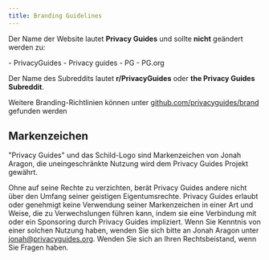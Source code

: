 ```yaml
---
title: Branding Guidelines
---
```


Der Name der Website lautet **Privacy Guides** und sollte **nicht** geändert werden zu:

<div class="pg-red" markdown>
- PrivacyGuides
- Privacy guides
- PG
- PG.org
</div>

Der Name des Subreddits lautet **r/PrivacyGuides** oder **the Privacy Guides Subreddit**.

Weitere Branding-Richtlinien können unter [github.com/privacyguides/brand](https://github.com/privacyguides/brand) gefunden werden

## Markenzeichen

"Privacy Guides" und das Schild-Logo sind Markenzeichen von Jonah Aragon, die uneingeschränkte Nutzung wird dem Privacy Guides Projekt gewährt.

Ohne auf seine Rechte zu verzichten, berät Privacy Guides andere nicht über den Umfang seiner geistigen Eigentumsrechte. Privacy Guides erlaubt oder genehmigt keine Verwendung seiner Markenzeichen in einer Art und Weise, die zu Verwechslungen führen kann, indem sie eine Verbindung mit oder ein Sponsoring durch Privacy Guides impliziert. Wenn Sie Kenntnis von einer solchen Nutzung haben, wenden Sie sich bitte an Jonah Aragon unter jonah@privacyguides.org. Wenden Sie sich an Ihren Rechtsbeistand, wenn Sie Fragen haben.
